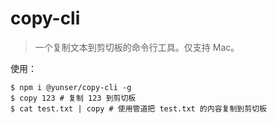 # copy-cli

> 一个复制文本到剪切板的命令行工具。仅支持 Mac。

使用：

```shell
$ npm i @yunser/copy-cli -g
$ copy 123 # 复制 123 到剪切板
$ cat test.txt | copy # 使用管道把 test.txt 的内容复制到剪切板
```
